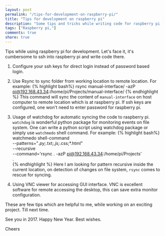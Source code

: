 ```yaml
---
layout: post
permalink: "/tips-for-development-on-raspberry-pi/"
title: "Tips for development on raspberry pi"
description: "Some tips and tricks while writing code for raspberry pi."
tags: ["Raspberry pi,"]
comments: true
share: true
---
```


Tips while using raspberry pi for development.
Let's face it, it's cumbersome to ssh into raspberry pi and write code there.

1. Configure your ssh keys for direct login instead of password based login.

2. Use Rsync to sync folder from working location to remote location.
For example:
{% highlight bash%} rsync manual-interface/ -azP pi@192.168.43.34:/home/pi/Projects/manual-interface/ 
{% endhighlight %}
This command will sync the content of `manual-interface` on host computer to remote location which is at raspberry pi. If ssh keys are configured, one won't need to enter password for raspberry pi.


3. Usage of watchdog for automatic syncing the code to raspberry pi.
`watchdog` is wonderful python package for monitoring events on file system.
One can write a python script using watchdog package or simply use `watchmedo` shell command.
For example:
{% highlight bash%}
watchmedo shell-command \
    --patterns="*.py;*.txt;*.js;*.css;*.html" \
    --recursive \
    --command='rsync . -azP pi@192.168.43.34:/home/pi/Projects' \
    . \
{% endhighlight %}
Here I am looking for pattern recursive inside the current location, on detection of changes on file system, `rsync` comes to rescue for syncing.


4. Using VNC viewer for accessing GUI interface.
VNC is excellent software for remote accessing the desktop, this can save extra monitor configuration.

These are few tips which are helpful to me, while working on an exciting project. Till next time.

See you in 2017. Happy New Year. Best wishes.

Cheers


